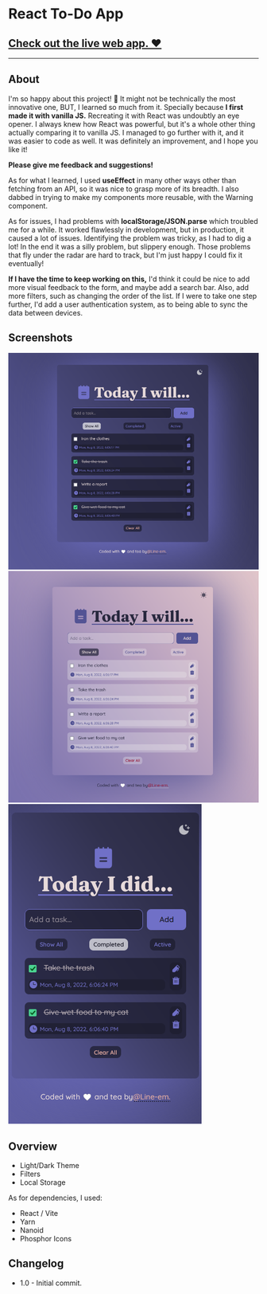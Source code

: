 # React To-Do App

## [Check out the live web app. ❤️](https://line-em.github.io/react-to-do/)

---

## About

I'm so happy about this project! 🎉
It might not be technically the most innovative one, BUT, I learned so much from it. Specially because **I first made it with vanilla JS.** Recreating it with React was undoubtly an eye opener. I always knew how React was powerful, but it's a whole other thing actually comparing it to vanilla JS. I managed to go further with it, and it was easier to code as well. It was definitely an improvement, and I hope you like it!

**Please give me feedback and suggestions!**

As for what I learned, I used **useEffect** in many other ways other than fetching from an API, so it was nice to grasp more of its breadth. I also dabbed in trying to make my components more reusable, with the Warning component.

As for issues, I had problems with **localStorage/JSON.parse** which troubled me for a while. It worked flawlessly in development, but in production, it caused a lot of issues. Identifying the problem was tricky, as I had to dig a lot! In the end it was a silly problem, but slippery enough. Those problems that fly under the radar are hard to track, but I'm just happy I could fix it eventually!

**If I have the time to keep working on this,** I'd think it could be nice to add more visual feedback to the form, and maybe add a search bar. Also, add more filters, such as changing the order of the list.
If I were to take one step further, I'd add a user authentication system, as to being able to sync the data between devices.

## Screenshots

![Screenshot](<public/screenshot (2).png>)
![Screenshot](<public/screenshot (1).png>)
![Screenshot](<public/screenshot (3).png>)

## Overview

-   Light/Dark Theme
-   Filters
-   Local Storage

As for dependencies, I used:

-   React / Vite
-   Yarn
-   Nanoid
-   Phosphor Icons

## Changelog

-   1.0 - Initial commit.
